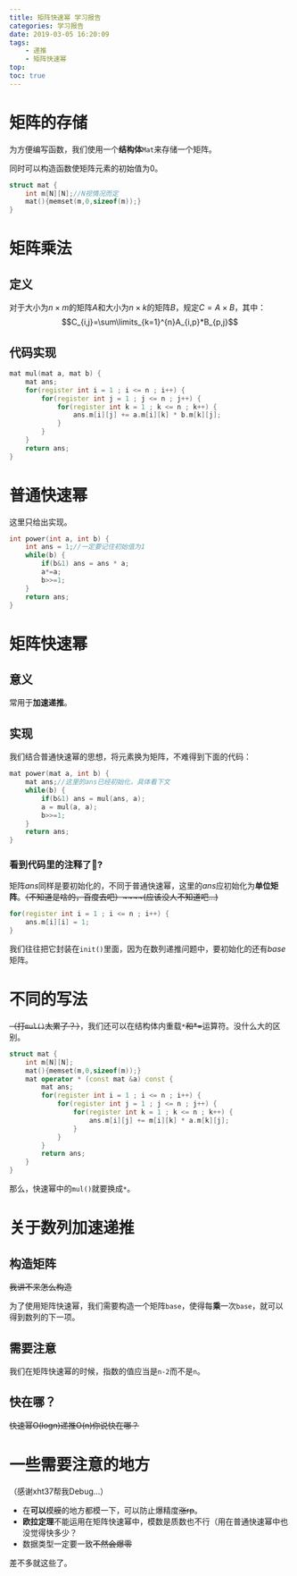 ```yaml
---
title: 矩阵快速幂 学习报告
categories: 学习报告
date: 2019-03-05 16:20:09
tags: 
    - 递推
    - 矩阵快速幂
top:
toc: true
---
```


# 矩阵的存储

为方便编写函数，我们使用一个**结构体**`Mat`来存储一个矩阵。

同时可以构造函数使矩阵元素的初始值为0。

```c++
struct mat {
    int m[N][N];//N视情况而定
    mat(){memset(m,0,sizeof(m));}
}
```

<!--more-->

# 矩阵乘法

## 定义

对于大小为$n\times m$的矩阵$A$和大小为$n\times k$的矩阵$B$，规定$C=A\times B$，其中：
$$C_{i,j}=\sum\limits_{k=1}^{n}A_{i,p}*B_{p,j}$$

## 代码实现

```c++
mat mul(mat a, mat b) {
    mat ans;
    for(register int i = 1 ; i <= n ; i++) {
        for(register int j = 1 ; j <= n ; j++) {
            for(register int k = 1 ; k <= n ; k++) {
                ans.m[i][j] += a.m[i][k] * b.m[k][j];
            }
        }
    }
    return ans;
}
```

# 普通快速幂

这里只给出实现。

```c++
int power(int a, int b) {
    int ans = 1;//一定要记住初始值为1
    while(b) {
        if(b&1) ans = ans * a;
        a*=a;
        b>>=1;
    }
    return ans;
}
```

# 矩阵快速幂

## 意义

常用于**加速递推**。

## 实现

我们结合普通快速幂的思想，将元素换为矩阵，不难得到下面的代码：

```c
mat power(mat a, int b) {
    mat ans;//这里的ans已经初始化，具体看下文
    while(b) {
        if(b&1) ans = mul(ans, a);
        a = mul(a, a);
        b>>=1;
    }
    return ans;
}
```

### 看到代码里的注释了🐎?

矩阵$ans$同样是要初始化的，不同于普通快速幂，这里的$ans$应初始化为**单位矩阵**。~~（不知道是啥的，百度去吧）~~~~(应该没人不知道吧...)~~

```c++
for(register int i = 1 ; i <= n ; i++) {
    ans.m[i][i] = 1;
}
```

我们往往把它封装在`init()`里面，因为在数列递推问题中，要初始化的还有$base$矩阵。

# 不同的写法

~~（打`mul()`太累了？）~~，我们还可以在结构体内重载`*`~~和*=~~运算符。没什么大的区别。

```c++
struct mat {
    int m[N][N];
    mat(){memset(m,0,sizeof(m));}
    mat operator * (const mat &a) const {
        mat ans;
        for(register int i = 1 ; i <= n ; i++) {
            for(register int j = 1 ; j <= n ; j++) {
                for(register int k = 1 ; k <= n ; k++) {
                    ans.m[i][j] += m[i][k] * a.m[k][j];
                }
            }
        }
        return ans;
    }
}
```

那么，快速幂中的`mul()`就要换成`*`。

# 关于数列加速递推

## 构造矩阵

~~我讲不来怎么构造~~

为了使用矩阵快速幂，我们需要构造一个矩阵`base`，使得每**乘**一次`base`，就可以得到数列的下一项。

## 需要注意

我们在矩阵快速幂的时候，指数的值应当是`n-2`而不是`n`。

## 快在哪？

~~快速幂O(logn)递推O(n)你说快在哪？~~

# 一些需要注意的地方

（感谢xht37帮我Debug...）

- 在**可以**模~~膜~~的地方都模一下，可以防止爆精度~~涨rp~~。
- **欧拉定理**不能运用在矩阵快速幂中，模数是质数也不行（用在普通快速幂中也没觉得快多少？
- 数据类型一定要一致~~不然会爆零~~

差不多就这些了。